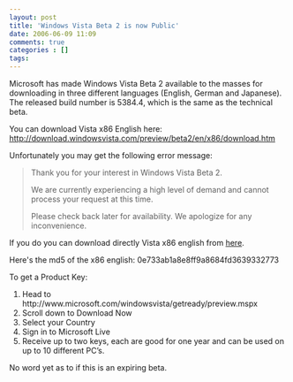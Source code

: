 ```yaml
---
layout: post
title: 'Windows Vista Beta 2 is now Public'
date: 2006-06-09 11:09
comments: true
categories : []
tags:
---
```

Microsoft has made Windows Vista Beta 2 available to the masses for downloading in three different languages (English, German and Japanese). The released build number is 5384.4, which is the same as the technical beta.

You can download Vista x86 English here:
<a href="http://download.windowsvista.com/preview/beta2/en/x86/download.htm">http://download.windowsvista.com/preview/beta2/en/x86/download.htm</a>

Unfortunately you may get the following error message:

<blockquote>
Thank you for your interest in Windows Vista Beta 2.

We are currently experiencing a high level of demand and cannot process your request at this time.

Please check back later for availability. We apologize for any inconvenience.</blockquote>

If you do you can download directly Vista x86 english from <a href="http://download.windowsvista.com/dl/preview/beta2/en/x86/iso/vista_5384.4.060518-1455_winmain_beta2_x86fre_client-LB2CFRE_EN_DVD.iso">here</a>.

Here's the md5 of the x86 english: 0e733ab1a8e8ff9a8684fd3639332773

To get a Product Key:
<ol>
	<li>Head to http://www.microsoft.com/windowsvista/getready/preview.mspx</li>
	<li>Scroll down to Download Now</li>
	<li>Select your Country</li>
	<li>Sign in to Microsoft Live</li>
	<li>Receive up to two keys, each are good for one year and can be used on up to 10 different PC’s.</li>
</ol>

No word yet as to if this is an expiring beta.

